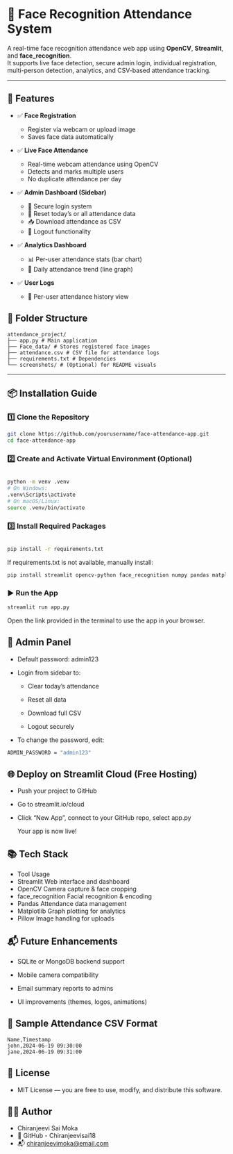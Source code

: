# 🎥 Face Recognition Attendance System

A real-time face recognition attendance web app using **OpenCV**, **Streamlit**, and **face_recognition**.  
It supports live face detection, secure admin login, individual registration, multi-person detection, analytics, and CSV-based attendance tracking.

---

## 🚀 Features

- ✅ **Face Registration**
  - Register via webcam or upload image
  - Saves face data automatically

- ✅ **Live Face Attendance**
  - Real-time webcam attendance using OpenCV
  - Detects and marks multiple users
  - No duplicate attendance per day

- ✅ **Admin Dashboard (Sidebar)**
  - 🔐 Secure login system
  - 🧹 Reset today’s or all attendance data
  - 📥 Download attendance as CSV
  - 🚪 Logout functionality

- ✅ **Analytics Dashboard**
  - 📊 Per-user attendance stats (bar chart)
  - 📆 Daily attendance trend (line graph)

- ✅ **User Logs**
  - 📂 Per-user attendance history view


## 📁 Folder Structure
```
attendance_project/
├── app.py # Main application
├── Face_data/ # Stores registered face images
├── attendance.csv # CSV file for attendance logs
├── requirements.txt # Dependencies
└── screenshots/ # (Optional) for README visuals
```
---

## 📦 Installation Guide

### 1️⃣ Clone the Repository

```bash
git clone https://github.com/yourusername/face-attendance-app.git
cd face-attendance-app
```

### 2️⃣ Create and Activate Virtual Environment (Optional)
```bash

python -m venv .venv
# On Windows:
.venv\Scripts\activate
# On macOS/Linux:
source .venv/bin/activate
```
### 3️⃣ Install Required Packages
```bash

pip install -r requirements.txt
```
If requirements.txt is not available, manually install:

```bash
pip install streamlit opencv-python face_recognition numpy pandas matplotlib pillow
```
### ▶️ Run the App
```bash
streamlit run app.py
```
Open the link provided in the terminal to use the app in your browser.

## 🔐 Admin Panel
- Default password: admin123

- Login from sidebar to:

  - Clear today’s attendance

  - Reset all data

  - Download full CSV

  - Logout securely

- To change the password, edit:

```bash
ADMIN_PASSWORD = "admin123"
```
## 🌐 Deploy on Streamlit Cloud (Free Hosting)
- Push your project to GitHub

- Go to streamlit.io/cloud

- Click “New App”, connect to your GitHub repo, select app.py

  Your app is now live!

## 📚 Tech Stack
- Tool	Usage
- Streamlit	Web interface and dashboard
- OpenCV	Camera capture & face cropping
- face_recognition	Facial recognition & encoding
- Pandas	Attendance data management
- Matplotlib	Graph plotting for analytics
- Pillow	Image handling for uploads

## 📬 Future Enhancements
- SQLite or MongoDB backend support

- Mobile camera compatibility

- Email summary reports to admins

- UI improvements (themes, logos, animations)

## 🧾 Sample Attendance CSV Format
```csv
Name,Timestamp
john,2024-06-19 09:30:00
jane,2024-06-19 09:31:00
```
## 📄 License
- MIT License — you are free to use, modify, and distribute this software.

## 👨‍💻 Author
- Chiranjeevi Sai Moka
- 💼 GitHub - Chiranjeevisai18
- 📬 chiranjeevimoka@email.com

